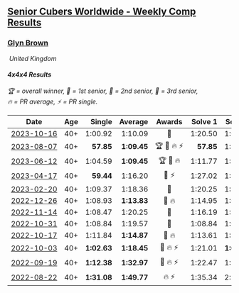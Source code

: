 <style>table {white-space: nowrap;}</style>
<link rel="stylesheet" type="text/css" href="/scw-comp/css/flags.css" />

## [Senior Cubers Worldwide - Weekly Comp Results](/scw-comp/results/)
### [Glyn Brown](README.md)

<i class="flag flag-GB" />&nbsp;United Kingdom

#### 4x4x4 Results

<span style="white-space: nowrap;">🏆 = overall winner</span>, <span style="white-space: nowrap;">🥇 = 1st senior</span>, <span style="white-space: nowrap;">🥈 = 2nd senior</span>, <span style="white-space: nowrap;">🥉 = 3rd senior</span>, <span style="white-space: nowrap;">🔥 = PR average</span>, <span style="white-space: nowrap;">⚡ = PR single</span>.

| Date | Age | Single | Average | Awards | Solve 1 | Solve 2 | Solve 3 | Solve 4 | Solve 5 | Video |
| :--: | :--: | --: | --: | :--: | --: | --: | --: | --: | --: | :-- |
| [2023-10-16](../../results/2023-10-16/444.md) | 40+ | 1:00.92 | 1:10.09 | 🥈 | 1:20.50 | 1:00.92 | 1:11.18 | 1:08.31 | 1:10.79 | [Desktop](https://www.facebook.com/events/754076313399498/permalink/763122589161537) / [Mobile](https://m.facebook.com/events/754076313399498?view=permalink&id=763122589161537) |
| [2023-08-07](../../results/2023-08-07/444.md) | 40+ | **57.85** | **1:09.45** | 🏆 🥇 🔥 ⚡ | **57.85** | 1:10.38 | 1:05.97 | 1:15.24 | 1:12.01 | [Desktop](https://www.facebook.com/events/310216218066087/permalink/316966314057744) / [Mobile](https://m.facebook.com/events/310216218066087?view=permalink&id=316966314057744) |
| [2023-06-12](../../results/2023-06-12/444.md) | 40+ | 1:04.59 | **1:09.45** | 🏆 🥇 🔥 | 1:11.77 | 1:10.43 | 1:29.28 | 1:06.15 | 1:04.59 | [Desktop](https://www.facebook.com/events/575948201291091/permalink/580983290787582) / [Mobile](https://m.facebook.com/events/575948201291091?view=permalink&id=580983290787582) |
| [2023-04-17](../../results/2023-04-17/444.md) | 40+ | **59.44** | 1:16.20 | 🥉 ⚡ | 1:27.02 | 1:17.14 | 1:38.36 | 1:04.45 | **59.44** | [Desktop](https://www.facebook.com/events/175752445390498/permalink/182308381401571) / [Mobile](https://m.facebook.com/events/175752445390498?view=permalink&id=182308381401571) |
| [2023-02-20](../../results/2023-02-20/444.md) | 40+ | 1:09.37 | 1:18.36 | 🥉 | 1:20.25 | 1:22.39 | 1:12.45 | DNF | 1:09.37 | [Desktop](https://www.facebook.com/events/751205503064846/permalink/758388002346596) / [Mobile](https://m.facebook.com/events/751205503064846?view=permalink&id=758388002346596) |
| [2022-12-26](../../results/2022-12-26/444.md) | 40+ | 1:08.93 | **1:13.83** | 🥉 🔥 | 1:14.95 | 1:08.93 | 1:14.22 | 1:12.33 | 1:16.21 | [Desktop](https://www.facebook.com/events/699260168471197/permalink/708451020885445) / [Mobile](https://m.facebook.com/events/699260168471197?view=permalink&id=708451020885445) |
| [2022-11-14](../../results/2022-11-14/444.md) | 40+ | 1:08.47 | 1:20.25 | 🥈 | 1:16.19 | 1:11.88 | 1:32.67 | DNF | 1:08.47 | [Desktop](https://www.facebook.com/events/823524585526773/permalink/833129031232995) / [Mobile](https://m.facebook.com/events/823524585526773?view=permalink&id=833129031232995) |
| [2022-10-31](../../results/2022-10-31/444.md) | 40+ | 1:08.84 | 1:19.57 | 🥉 | 1:08.84 | 1:09.09 | 1:29.99 | 1:26.29 | 1:23.32 | [Desktop](https://www.facebook.com/events/635474734791505/permalink/645199460485699) / [Mobile](https://m.facebook.com/events/635474734791505?view=permalink&id=645199460485699) |
| [2022-10-17](../../results/2022-10-17/444.md) | 40+ | 1:11.84 | **1:14.87** | 🥈 🔥 | 1:13.61 | 1:11.84 | 1:17.48 | 1:18.61 | 1:13.53 | [Desktop](https://www.facebook.com/events/5873184052742514/permalink/5898753493518903) / [Mobile](https://m.facebook.com/events/5873184052742514?view=permalink&id=5898753493518903) |
| [2022-10-03](../../results/2022-10-03/444.md) | 40+ | **1:02.63** | **1:18.45** | 🥈 🔥 ⚡ | 1:21.01 | **1:02.63** | 2:28.07 | 1:22.03 | 1:12.31 | [Desktop](https://www.facebook.com/events/815539682815599/permalink/825437268492507) / [Mobile](https://m.facebook.com/events/815539682815599?view=permalink&id=825437268492507) |
| [2022-09-19](../../results/2022-09-19/444.md) | 40+ | **1:12.38** | **1:32.97** | 🥉 🔥 ⚡ | 1:22.47 | 1:54.62 | 1:49.71 | 1:26.73 | **1:12.38** | [Desktop](https://www.facebook.com/events/450657513693488/permalink/456961563063083) / [Mobile](https://m.facebook.com/events/450657513693488?view=permalink&id=456961563063083) |
| [2022-08-22](../../results/2022-08-22/444.md) | 40+ | **1:31.08** | **1:49.77** | 🔥 ⚡ | 1:35.34 | 2:22.88 | **1:31.08** | DNS | DNS | [Desktop](https://www.facebook.com/events/542579854309231/permalink/551756003391616) / [Mobile](https://m.facebook.com/events/542579854309231?view=permalink&id=551756003391616) |


<!-- Global site tag (gtag.js) - Google Analytics -->
<script async src="https://www.googletagmanager.com/gtag/js?id=UA-86348435-3"></script>
<script>window.dataLayer = window.dataLayer || []; function gtag() {dataLayer.push(arguments);} gtag('js', new Date()); gtag('config', 'UA-86348435-3');</script>
